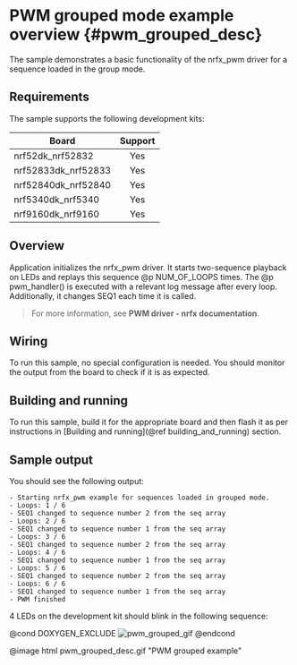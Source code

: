 # PWM grouped mode example overview {#pwm_grouped_desc}

The sample demonstrates a basic functionality of the nrfx_pwm driver for a sequence loaded in the group mode.

## Requirements

The sample supports the following development kits:

| **Board**           | **Support** |
|---------------------|:-----------:|
| nrf52dk_nrf52832    |     Yes     |
| nrf52833dk_nrf52833 |     Yes     |
| nrf52840dk_nrf52840 |     Yes     |
| nrf5340dk_nrf5340   |     Yes     |
| nrf9160dk_nrf9160   |     Yes     |

## Overview

Application initializes the nrfx_pwm driver.
It starts two-sequence playback on LEDs and replays this sequence @p NUM_OF_LOOPS times.
The @p pwm_handler() is executed with a relevant log message after every loop.
Additionally, it changes SEQ1 each time it is called.

> For more information, see **PWM driver - nrfx documentation**.

## Wiring

To run this sample, no special configuration is needed.
You should monitor the output from the board to check if it is as expected.

## Building and running

To run this sample, build it for the appropriate board and then flash it as per instructions in [Building and running](@ref building_and_running) section.

## Sample output

You should see the following output:

```
- Starting nrfx_pwm example for sequences loaded in grouped mode.
- Loops: 1 / 6
- SEQ1 changed to sequence number 2 from the seq array
- Loops: 2 / 6
- SEQ1 changed to sequence number 1 from the seq array
- Loops: 3 / 6
- SEQ1 changed to sequence number 2 from the seq array
- Loops: 4 / 6
- SEQ1 changed to sequence number 1 from the seq array
- Loops: 5 / 6
- SEQ1 changed to sequence number 2 from the seq array
- Loops: 6 / 6
- SEQ1 changed to sequence number 1 from the seq array
- PWM finished
```
4 LEDs on the development kit should blink in the following sequence:

@cond DOXYGEN_EXCLUDE
![pwm_grouped_gif](../../../doc/images/pwm_grouped_desc.gif "PWM grouped example")
@endcond

@image html pwm_grouped_desc.gif "PWM grouped example"
